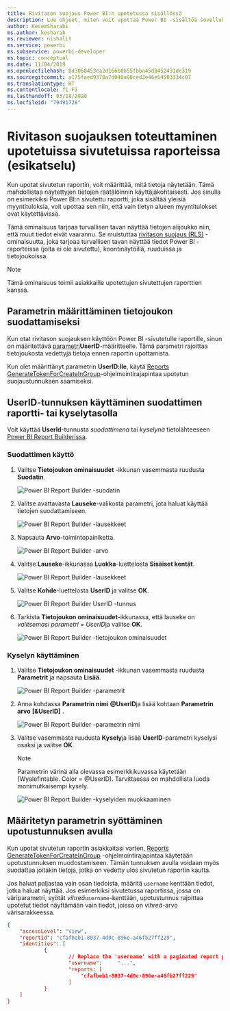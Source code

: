 ```yaml
---
title: Rivitason suojaus Power BI:n upotetussa sisällössä
description: Lue ohjeet, miten voit upottaa Power BI -sisältöä sovellukseesi.
author: KesemSharabi
ms.author: kesharab
ms.reviewer: nishalit
ms.service: powerbi
ms.subservice: powerbi-developer
ms.topic: conceptual
ms.date: 11/04/2019
ms.openlocfilehash: 8d3068453ea2d166b0b55fbba45d8452431de319
ms.sourcegitcommit: a175faed9378a7d040a08ced3e46e54503334c07
ms.translationtype: HT
ms.contentlocale: fi-FI
ms.lasthandoff: 03/18/2020
ms.locfileid: "79491728"
---
```

# <a name="implementing-row-level-security-in-embedded-paginated-reports-preview"></a>Rivitason suojauksen toteuttaminen upotetuissa sivutetuissa raporteissa (esikatselu)

Kun upotat sivutetun raportin, voit määrittää, mitä tietoja näytetään. Tämä mahdollistaa näytettyjen tietojen räätälöinnin käyttäjäkohtaisesti. Jos sinulla on esimerkiksi Power BI:n sivutettu raportti, joka sisältää yleisiä myyntituloksia, voit upottaa sen niin, että vain tietyn alueen myyntitulokset ovat käytettävissä.

Tämä ominaisuus tarjoaa turvallisen tavan näyttää tietojen alijoukko niin, että muut tiedot eivät vaarannu. Se muistuttaa [rivitason suojaus (RLS)](embedded-row-level-security.md) -ominaisuutta, joka tarjoaa turvallisen tavan näyttää tiedot Power BI -raporteissa (joita ei ole sivutettu), koontinäytöillä, ruuduissa ja tietojoukoissa.  

> [!NOTE]
> Tämä ominaisuus toimii asiakkaille upotettujen sivutettujen raporttien kanssa.

## <a name="configuring-a-parameter-to-filter-the-dataset"></a>Parametrin määrittäminen tietojoukon suodattamiseksi

Kun otat rivitason suojauksen käyttöön Power BI -sivutetulle raportille, sinun on määritettävä [parametri](../../paginated-reports/report-builder-parameters.md)**UserID**-määritteelle. Tämä parametri rajoittaa tietojoukosta vedettyjä tietoja ennen raportin upottamista.

Kun olet määrittänyt parametrin **UserID:lle**, käytä [Reports GenerateTokenForCreateInGroup](https://docs.microsoft.com/rest/api/power-bi/embedtoken/reports_generatetokenforcreateingroup)-ohjelmointirajapintaa upotetun suojaustunnuksen saamiseksi.

## <a name="use-userid-as-a-filter-at-report-or-query-level"></a>UserID-tunnuksen käyttäminen suodattimen raportti- tai kyselytasolla

Voit käyttää **UserId**-tunnusta *suodattimena* tai *kyselynä* tietolähteeseen [Power BI Report Builderissa](../../paginated-reports/report-builder-power-bi.md).

### <a name="using-the-filter"></a>Suodattimen käyttö

1. Valitse **Tietojoukon ominaisuudet** -ikkunan vasemmasta ruudusta **Suodatin**.

    ![Power BI Report Builder -suodatin](media/paginated-reports-row-level-security/filter.png)

2. Valitse avattavasta **Lauseke**-valikosta parametri, jota haluat käyttää tietojen suodattamiseen.

     ![Power BI Report Builder -lausekkeet](media/paginated-reports-row-level-security/expression.png)

3. Napsauta **Arvo**-toimintopainiketta. 

    ![Power BI Report Builder -arvo](media/paginated-reports-row-level-security/function.png)

4. Valitse **Lauseke**-ikkunassa **Luokka**-luettelosta **Sisäiset kentät**.

    ![Power BI Report Builder -lausekkeet](media/paginated-reports-row-level-security/built-in-fields.png)

5. Valitse **Kohde**-luettelosta **UserID** ja valitse **OK**.

    ![Power BI Report Builder UserID -tunnus](media/paginated-reports-row-level-security/userid.png)

6. Tarkista **Tietojoukon ominaisuudet**-ikkunassa, että lauseke on *valitsemasi parametri = UserID*ja valitse **OK**.

    ![Power BI Report Builder -tietojoukon ominaisuudet](media/paginated-reports-row-level-security/verify.png)

### <a name="using-a-query"></a>Kyselyn käyttäminen

1. Valitse **Tietojoukon ominaisuudet** -ikkunan vasemmasta ruudusta **Parametrit** ja napsauta **Lisää**.

    ![Power BI Report Builder -parametrit](media/paginated-reports-row-level-security/parameters.png)

2. Anna kohdassa **Parametrin nimi** **\@UserID**ja lisää kohtaan **Parametrin arvo** **[&UserID]** .

    ![Power BI Report Builder -parametrin nimi](media/paginated-reports-row-level-security/parameter-name.png) 

3. Valitse vasemmasta ruudusta **Kysely**ja lisää **UserID**-parametri kyselysi osaksi ja valitse **OK**.
    > [!NOTE]
    > Parametrin värinä alla olevassa esimerkkikuvassa käytetään (Wyalefintable. Color = @UserID). Tarvittaessa on mahdollista luoda monimutkaisempi kysely.

    ![Power BI Report Builder -kyselyiden muokkaaminen](media/paginated-reports-row-level-security/query-edit.png)

## <a name="passing-the-configured-parameter-using-the-embed-token"></a>Määritetyn parametrin syöttäminen upotustunnuksen avulla

Kun upotat sivutetun raportin asiakkaitasi varten, [Reports GenerateTokenForCreateInGroup](https://docs.microsoft.com/rest/api/power-bi/embedtoken/reports_generatetokenforcreateingroup) -ohjelmointirajapintaa käytetään upotustunnuksen muodostamiseen. Tämän tunnuksen avulla voidaan myös suodattaa joitakin tietoja, jotka on vedetty ulos sivutetun raportin kautta.

Jos haluat paljastaa vain osan tiedoista, määritä `username` kenttään tiedot, jotka haluat näyttää. Jos esimerkiksi sivutetussa raportissa, jossa on väriparametri, syötät *vihreä*`username`-kenttään, upotustunnus rajoittaa upotetut tiedot näyttämään vain tiedot, joissa on *vihreä*-arvo värisarakkeessa.

```JSON
{
    "accessLevel": "View",
    "reportId": "cfafbeb1-8037-4d0c-896e-a46fb27ff229",
    "identities": [
            {
                    // Replace the 'username' with a paginated report parameter
                    "username":     "...",
                    "reports: [
                        "cfafbeb1-8037-4d0c-896e-a46fb27ff229"
                    ]
            }
    ]
}
```
